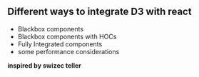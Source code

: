 ## Different ways to integrate D3 with react 
* Blackbox components
* Blackbox components with HOCs
* Fully Integrated components
* some performance considerations

__inspired by swizec teller__
